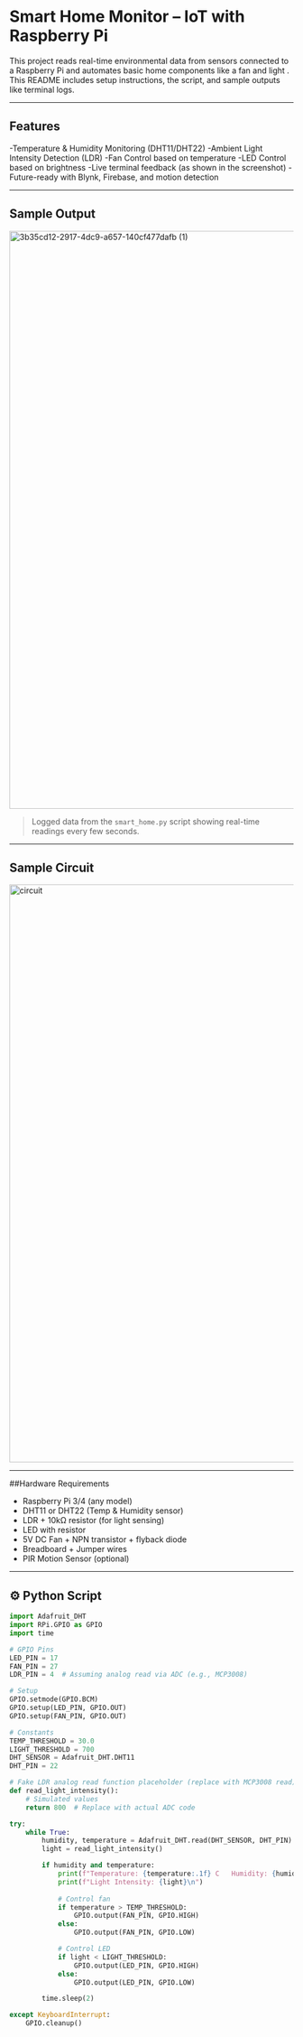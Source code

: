 #  Smart Home Monitor – IoT with Raspberry Pi

This project reads real-time environmental data from sensors connected to a Raspberry Pi and automates basic home components like a   fan   and   light  . This README includes setup instructions, the script, and sample outputs like terminal logs.

---

##  Features

-Temperature & Humidity Monitoring   (DHT11/DHT22)
-Ambient Light Intensity Detection   (LDR)
-Fan Control   based on temperature
-LED Control   based on brightness
-Live terminal feedback (as shown in the screenshot)
-Future-ready with Blynk, Firebase, and motion detection

---

##  Sample Output
<img width="1024" height="1024" alt="3b35cd12-2917-4dc9-a657-140cf477dafb (1)" src="https://github.com/user-attachments/assets/19e6cb35-8f03-4298-acf5-7fd8ecda0c2d" />

> Logged data from the `smart_home.py` script showing real-time readings every few seconds.

---
## Sample Circuit 

<img width="1536" height="1024" alt="circuit" src="https://github.com/user-attachments/assets/b05a9efa-cf35-40d4-88fb-c7d30293bd2a" />


---

##Hardware Requirements

- Raspberry Pi 3/4 (any model)
- DHT11 or DHT22 (Temp & Humidity sensor)
- LDR + 10kΩ resistor (for light sensing)
- LED with resistor
- 5V DC Fan + NPN transistor + flyback diode
- Breadboard + Jumper wires
- PIR Motion Sensor  (optional) 

---

## ⚙️ Python Script
```python
import Adafruit_DHT
import RPi.GPIO as GPIO
import time

# GPIO Pins
LED_PIN = 17
FAN_PIN = 27
LDR_PIN = 4  # Assuming analog read via ADC (e.g., MCP3008)

# Setup
GPIO.setmode(GPIO.BCM)
GPIO.setup(LED_PIN, GPIO.OUT)
GPIO.setup(FAN_PIN, GPIO.OUT)

# Constants
TEMP_THRESHOLD = 30.0
LIGHT_THRESHOLD = 700
DHT_SENSOR = Adafruit_DHT.DHT11
DHT_PIN = 22

# Fake LDR analog read function placeholder (replace with MCP3008 read)
def read_light_intensity():
    # Simulated values
    return 800  # Replace with actual ADC code

try:
    while True:
        humidity, temperature = Adafruit_DHT.read(DHT_SENSOR, DHT_PIN)
        light = read_light_intensity()

        if humidity and temperature:
            print(f"Temperature: {temperature:.1f} C   Humidity: {humidity:.1f}%")
            print(f"Light Intensity: {light}\n")
            
            # Control fan
            if temperature > TEMP_THRESHOLD:
                GPIO.output(FAN_PIN, GPIO.HIGH)
            else:
                GPIO.output(FAN_PIN, GPIO.LOW)

            # Control LED
            if light < LIGHT_THRESHOLD:
                GPIO.output(LED_PIN, GPIO.HIGH)
            else:
                GPIO.output(LED_PIN, GPIO.LOW)

        time.sleep(2)

except KeyboardInterrupt:
    GPIO.cleanup()
